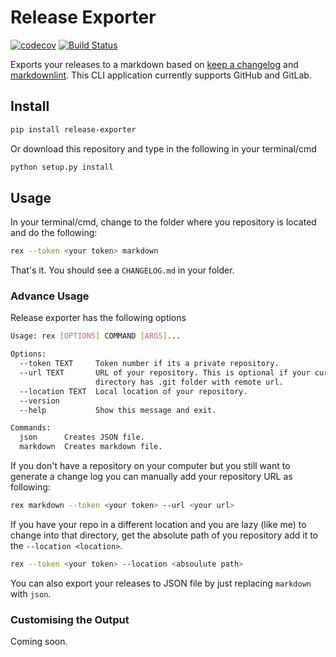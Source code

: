 # Release Exporter

[![codecov](https://codecov.io/gh/akshaybabloo/release-exporter/branch/master/graph/badge.svg)](https://codecov.io/gh/akshaybabloo/release-exporter) [![Build Status](https://travis-ci.org/akshaybabloo/release-exporter.svg?branch=master)](https://travis-ci.org/akshaybabloo/release-exporter)

Exports your releases to a markdown based on [keep a changelog](http://keepachangelog.com/en/1.0.0/) and [markdownlint](https://github.com/DavidAnson/markdownlint). This CLI application currently supports GitHub and GitLab.

## Install

```bash
pip install release-exporter
```

Or download this repository and type in the following in your terminal/cmd

```bash
python setup.py install
```

## Usage

In your terminal/cmd, change to the folder where you repository is located and do the following:

```bash
rex --token <your token> markdown
```

That's it. You should see a `CHANGELOG.md` in your folder.


### Advance Usage

Release exporter has the following options

```bash
Usage: rex [OPTIONS] COMMAND [ARGS]...

Options:
  --token TEXT     Token number if its a private repository.
  --url TEXT       URL of your repository. This is optional if your current
                   directory has .git folder with remote url.
  --location TEXT  Local location of your repository.
  --version
  --help           Show this message and exit.

Commands:
  json      Creates JSON file.
  markdown  Creates markdown file.
```

If you don't have a repository on your computer but you still want to generate a change log you can manually add your repository URL as following:

```bash
rex markdown --token <your token> --url <your url>
```

If you have your repo in a different location and you are lazy (like me) to change into that directory, get the absolute path of you repository add it to the `--location <location>`.

```bash
rex --token <your token> --location <absoulute path>
```

You can also export your releases to JSON file by just replacing `markdown` with `json`.

### Customising the Output

Coming soon.
